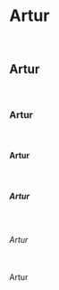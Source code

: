 
<body>
<h1>Artur </h1> <br> 
<h2>Artur </h2> <br> 
<h3>Artur </h3> <br> 
<h4>Artur </h4> <br> 
<h5>Artur </h5> <br> 
<h6>Artur </h6> <br> 
<h7>Artur </h7> <br> 




  
</body>

